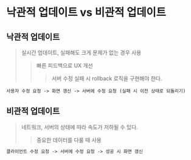# 낙관적 업데이트 vs 비관적 업데이트

## 낙관적 업데이트

> 실시간 업데이트, 실패해도 크게 문제가 없는 경우 사용
>
> > 빠른 피드백으로 UX 개선
> >
> > > 서버 수정 실패 시 rollback 로직을 구현해야 한다.

```
사용자 수정 요청 -> 화면 갱신 -> 서버에 수정 요청 (실패 시 이전 상태로 되돌리기)
```

## 비관적 업데이트

> 네트워크, 서버의 상태에 따라 속도가 저하될 수 있다.
>
> > 중요한 데이터를 다룰 때 사용

```txt
클라이언트 수정 요청 -> 서버에 수정 요청 -> 성공 시 화면 갱신
```
